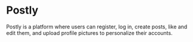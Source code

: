 # Postly
Postly is a platform where users can register, log in, create posts, like and edit them, and upload profile pictures to personalize their accounts.

